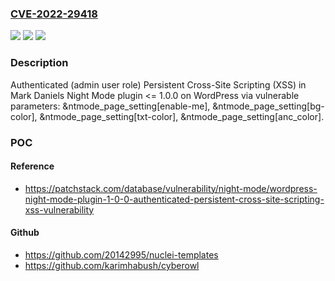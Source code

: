 ### [CVE-2022-29418](https://cve.mitre.org/cgi-bin/cvename.cgi?name=CVE-2022-29418)
![](https://img.shields.io/static/v1?label=Product&message=Night%20Mode%20(WordPress%20plugin)&color=blue)
![](https://img.shields.io/static/v1?label=Version&message=%3C%3D%201.0.0%20&color=brightgreen)
![](https://img.shields.io/static/v1?label=Vulnerability&message=CWE-79%20Cross-site%20Scripting%20(XSS)&color=brightgreen)

### Description

Authenticated (admin user role) Persistent Cross-Site Scripting (XSS) in Mark Daniels Night Mode plugin <= 1.0.0 on WordPress via vulnerable parameters: &ntmode_page_setting[enable-me], &ntmode_page_setting[bg-color], &ntmode_page_setting[txt-color], &ntmode_page_setting[anc_color].

### POC

#### Reference
- https://patchstack.com/database/vulnerability/night-mode/wordpress-night-mode-plugin-1-0-0-authenticated-persistent-cross-site-scripting-xss-vulnerability

#### Github
- https://github.com/20142995/nuclei-templates
- https://github.com/karimhabush/cyberowl

